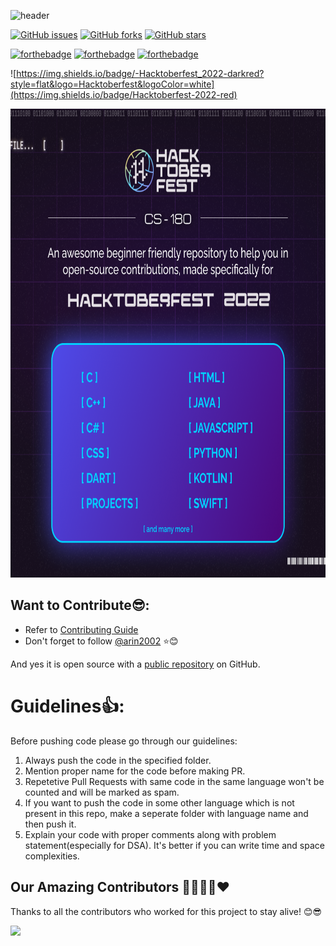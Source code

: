 ![header](https://capsule-render.vercel.app/api?type=rect&color=gradient&height=100&section=footer&text=Coding+Questions&fontSize=50)

[![GitHub issues](https://img.shields.io/github/issues/arin2002/Coding-questions?style=for-the-badge&logo=appveyor)](https://github.com/arin2002/Coding-questions/issues)
[![GitHub forks](https://img.shields.io/github/forks/arin2002/Coding-questions?style=for-the-badge&logo=appveyor)](https://github.com/arin2002/Coding-questions/network)
[![GitHub stars](https://img.shields.io/github/stars/arin2002/Coding-questions?style=for-the-badge&logo=appveyor)](https://github.com/arin2002/Coding-questions/stargazers)

[![forthebadge](https://forthebadge.com/images/badges/built-by-developers.svg)](https://forthebadge.com)
[![forthebadge](https://forthebadge.com/images/badges/built-with-love.svg)](https://forthebadge.com)
[![forthebadge](https://forthebadge.com/images/badges/for-you.svg)](https://forthebadge.com)

![https://img.shields.io/badge/-Hacktoberfest_2022-darkred?style=flat&logo=Hacktoberfest&logoColor=white](https://img.shields.io/badge/Hacktoberfest-2022-red)&nbsp;
<p align="center" >
  <img src="./Posters/hacktoberfest 2022.png" width="1000" height="750"> 
</p>

## Want to Contribute😎:
- Refer to <a href="https://github.com/arin2002/Coding-questions/blob/main/Contributing.md">Contributing Guide</a><br>
- Don't forget to follow [@arin2002](https://github.com/arin2002) ⭐😊


And yes it is open source with a [public repository](https://github.com/arin2002/Coding-questions)
 on GitHub.

# Guidelines👍:
Before pushing code please go through our guidelines:
1. Always push the code in the specified folder.
2. Mention proper name for the code before making PR.
3. Repetetive Pull Requests with same code in the same language won't be counted and will be marked as spam.
4. If you want to push the code in some other language which is not present in this repo, make a seperate folder with language name and then push it. 
5. Explain your code with proper comments along with problem statement(especially for DSA). It's better if you can write time and space complexities.

## Our Amazing Contributors 👨‍👨‍👦‍👦❤️
Thanks to all the contributors who worked for this project to stay alive! 😊😎

<a align="center" href="https://github.com/arin2002/Coding-questions/graphs/contributors">
  <img src="https://contrib.rocks/image?repo=arin2002/Coding-questions&&max=817" />
</a>
